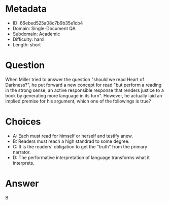 # Metadata

- ID: 66ebed525a08c7b9b35e1cb4
- Domain: Single-Document QA
- Subdomain: Academic
- Difficulty: hard
- Length: short

# Question

When Miller tried to answer the question "should we read Heart of Darkness?", he put forward a new concept for read "but perform a reading in the strong
sense, an active responsible response that renders justice to a book by generating more language in its turn". However, he actually laid an implied premise for his argument, which one of the followings is true?

# Choices

- A: Each must read for himself or herself and testify anew.
- B: Readers must reach a high standrad to some degree.
- C: It is the readers' obligation to get the "truth" from the primary narrator.
- D: The performative interpretation of language transforms what it interprets.

# Answer

B
